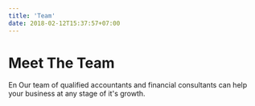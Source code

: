 ```yaml
---
title: 'Team'
date: 2018-02-12T15:37:57+07:00
---
```


# Meet The Team

En Our team of qualified accountants and financial consultants can help your business at any stage of it's growth.